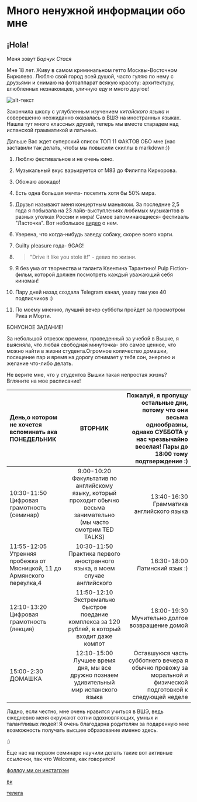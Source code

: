 # Много ненужной информации обо мне 
## ¡Hola!
Меня зовут *Барчук Стася*


Мне 18 лет. Живу в самом криминальном гетто Москвы-Восточном Бирюлево. Люблю свой город всей душой, часто гуляю по нему с друзьями и снимаю на фотоаппарат всякую красоту: архитектуру, влюбленных незнакомцев, уличную еду и много другое!

![alt-текст](https://pp.userapi.com/c837631/v837631687/17ce2/c5j3uawZ-CU.jpg)

Закончила школу с углубленным изучением *китайского языка* и соверешенно неожиданно оказалась в ВШЭ на иностранных языках. Нашла тут много классных друзей, теперь мы вместе старадем над испанской грамматикой и латынью.

Дальше Вас ждет суперский список ТОП 11 ФАКТОВ ОБО мне (нас заставили так делать, чтобы мы повысили скиллы в markdown:))

1. Люблю фестивальное и не очень кино. 

2. Музыкальный вкус варьируется от M83 до Филиппа Киркорова. 

3. Обожаю авокадо!

4. Есть одна большая мечта- посетить хотя бы 50% мира.

5. Друзья называют меня концертным маньяком. За последние 2,5 года я побывала на 23 лайв-выступлениях любимых музыкантов в разных уголках России и мира! Самое запоминающиеся- фестиваль "Ласточка". Вот небольшое [видео](https://www.youtube.com/watch?v=pJapQ70lfbE) о нем.

6. Уверена, что когда-нибудь заведу собаку, скорее всего корги.

7. Guilty pleasure года- 9GAG!

8. > "Drive it like you stole it!" - девиз по жизни.

9. Я без ума от творчества и таланта Квентина Тарантино! Pulp Fiction-фильм, которой должен посмотреть каждый уважающий себя киноман! 

10. Пару дней назад создала Telegram канал, yaaay там уже 40 подписчиков :)

11. По моему мнению, лучший вечер субботы пройдет за просмотром Рика и Морти.

БОНУСНОЕ ЗАДАНИЕ!

За небольшой отрезок времени, проведенный за учебой в Вышке, я выясняла, что любая свободная минуточка- это самое ценное, что можно найти в жизни студента.Огромное количество домашки, посещение пар и время на дорогу отнимает у тебя сон, энергию и желание что-либо делать.

Не верите мне, что у студентов Вышки такая непростая жизнь? Вгляните на мое расписание!

| День,о котором не хочется вспоминать ака ПОНЕДЕЛЬНИК  | ВТОРНИК  | Пожалуй, я пропущу остальные дни, потому что они весьма однообразны, однако СУББОТА у нас чрезвычайно веселая! Пары до 18:00 тому подтверждение :)|
|:------------- |:---------------:| -------------:|
| 10:30-11:50 Цифровая грамотность (семинар)     | 9:00-10:20 Факультатив по английскому языку, который проходит обычно весьма занимательно (мы часто смотрим TED TALKS)| 13:40-16:30 Грамматика английского языка |
| 11:55-12:05 Утренняя пробежка от Мясницкой, 11 до Армянского переулка,4      | 10:30-11:50 Практика первого иностранного языка, в моем случае английского       | 16:30-18:00 Латинский язык :)  |
| 12:10-13:20 Цифровая грамотность (лекция)|11:50-12:10 Экстремально быстрое поедание комплекса за 120 рублей, в который входит даже компот |18:00-19:30 Мучительно долгое возвращение домой|
| 15:00-2:30 ДОМАШКА      | 12:10-15:00 Лучшее время дня, мы все дружно познаем удивительный мир испанского языка |Оставшуюся часть субботнего вечера я обычно провожу за моральной и физической подготовкой к следующей неделе|

Ладно, если честно, мне очень нравится учиться в ВШЭ, ведь ежедневно меня окружают сотни вдохновляющих, умных и талантливых людей! Я очень благодарна родителям за подаренную мне возможность получать высшее образование именно здесь.

:)

Еще нас на первом семинаре научили делать такие вот активные ссылочки, так что Welcome, как говорится!

[фоллоу ми он инстагрэм](https://www.instagram.com/marmelasya/)

[вк](https://vk.com/cutedonut)

[телега](https://t.me/gauncho)








